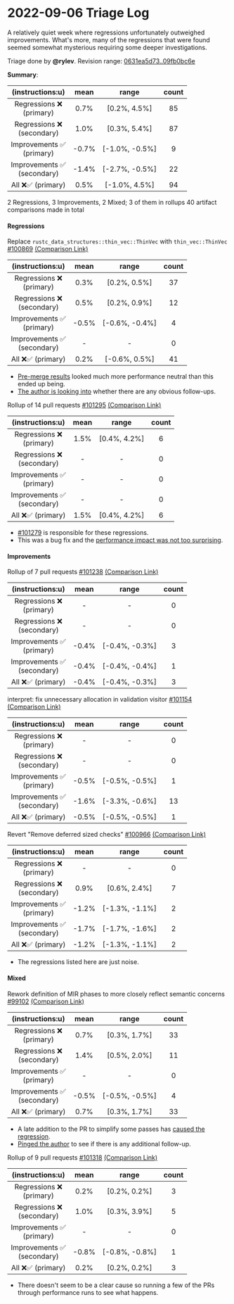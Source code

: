 # 2022-09-06 Triage Log

A relatively quiet week where regressions unfortunately outweighed improvements. What's more, many of the regressions that were found seemed somewhat mysterious requiring some deeper investigations.

Triage done by **@rylev**.
Revision range: [0631ea5d73..09fb0bc6e](https://perf.rust-lang.org/?start=0631ea5d73f4a3199c776687b12c20c50a91f0d2&end=09fb0bc6ecef62201d7c662db24b984d03245ac6&absolute=false&stat=instructions%3Au)

**Summary**:

| (instructions:u) | mean | range | count |
|:----------------:|:----:|:-----:|:-----:|
| Regressions ❌ <br /> (primary) | 0.7% | [0.2%, 4.5%] | 85    |
| Regressions ❌ <br /> (secondary) | 1.0% | [0.3%, 5.4%] | 87    |
| Improvements ✅ <br /> (primary) | -0.7% | [-1.0%, -0.5%] | 9     |
| Improvements ✅ <br /> (secondary) | -1.4% | [-2.7%, -0.5%] | 22    |
| All ❌✅ (primary) | 0.5% | [-1.0%, 4.5%] | 94    |


2 Regressions, 3 Improvements, 2 Mixed; 3 of them in rollups
40 artifact comparisons made in total

#### Regressions

Replace `rustc_data_structures::thin_vec::ThinVec` with `thin_vec::ThinVec` [#100869](https://github.com/rust-lang/rust/pull/100869) [(Comparison Link)](https://perf.rust-lang.org/compare.html?start=b32223fec10743af93913c41ec60645d741b0cb6&end=eac6c33bc6338f40e66975dd6f65dab27765067b&stat=instructions:u)

| (instructions:u) | mean | range | count |
|:----------------:|:----:|:-----:|:-----:|
| Regressions ❌ <br /> (primary) | 0.3% | [0.2%, 0.5%] | 37    |
| Regressions ❌ <br /> (secondary) | 0.5% | [0.2%, 0.9%] | 12    |
| Improvements ✅ <br /> (primary) | -0.5% | [-0.6%, -0.4%] | 4     |
| Improvements ✅ <br /> (secondary) | -    | -     | 0     |
| All ❌✅ (primary) | 0.2% | [-0.6%, 0.5%] | 41    |
- [Pre-merge results](https://github.com/rust-lang/rust/pull/100869#issuecomment-1230363162) looked much more performance neutral than this ended up being.
- [The author is looking into](https://github.com/rust-lang/rust/pull/100869#issuecomment-1234861103) whether there are any obvious follow-ups.


Rollup of 14 pull requests [#101295](https://github.com/rust-lang/rust/pull/101295) [(Comparison Link)](https://perf.rust-lang.org/compare.html?start=2e35f954ada0f0c777844dc4fa66684efe90a035&end=10706d62da83c4ec215165bc72df46219536648f&stat=instructions:u)

| (instructions:u) | mean | range | count |
|:----------------:|:----:|:-----:|:-----:|
| Regressions ❌ <br /> (primary) | 1.5% | [0.4%, 4.2%] | 6     |
| Regressions ❌ <br /> (secondary) | -    | -     | 0     |
| Improvements ✅ <br /> (primary) | -    | -     | 0     |
| Improvements ✅ <br /> (secondary) | -    | -     | 0     |
| All ❌✅ (primary) | 1.5% | [0.4%, 4.2%] | 6     |
- [#101279](https://github.com/rust-lang/rust/pull/101279) is responsible for these regressions.
- This was a bug fix and the [performance impact was not too surprising](https://github.com/rust-lang/rust/pull/101295#issuecomment-1235570451).


#### Improvements

Rollup of 7 pull requests [#101238](https://github.com/rust-lang/rust/pull/101238) [(Comparison Link)](https://perf.rust-lang.org/compare.html?start=12e4fd0755d7d976d4ee0f2004dc938290752ff7&end=4fd4de7ea358ad6fc28c5780533ea8ccc09e1006&stat=instructions:u)

| (instructions:u) | mean | range | count |
|:----------------:|:----:|:-----:|:-----:|
| Regressions ❌ <br /> (primary) | -    | -     | 0     |
| Regressions ❌ <br /> (secondary) | -    | -     | 0     |
| Improvements ✅ <br /> (primary) | -0.4% | [-0.4%, -0.3%] | 3     |
| Improvements ✅ <br /> (secondary) | -0.4% | [-0.4%, -0.4%] | 1     |
| All ❌✅ (primary) | -0.4% | [-0.4%, -0.3%] | 3     |


interpret: fix unnecessary allocation in validation visitor [#101154](https://github.com/rust-lang/rust/pull/101154) [(Comparison Link)](https://perf.rust-lang.org/compare.html?start=92086258e30ae59610a1b1097d97227377db0ada&end=06b72b06a2734a3997abe12dded7c19d49a18cc2&stat=instructions:u)

| (instructions:u) | mean | range | count |
|:----------------:|:----:|:-----:|:-----:|
| Regressions ❌ <br /> (primary) | -    | -     | 0     |
| Regressions ❌ <br /> (secondary) | -    | -     | 0     |
| Improvements ✅ <br /> (primary) | -0.5% | [-0.5%, -0.5%] | 1     |
| Improvements ✅ <br /> (secondary) | -1.6% | [-3.3%, -0.6%] | 13    |
| All ❌✅ (primary) | -0.5% | [-0.5%, -0.5%] | 1     |


Revert "Remove deferred sized checks" [#100966](https://github.com/rust-lang/rust/pull/100966) [(Comparison Link)](https://perf.rust-lang.org/compare.html?start=8c6ce6b91b172f77c795a74bfeaf74b865146b3f&end=0209485578807b8084127f12d57771300edff87a&stat=instructions:u)

| (instructions:u) | mean | range | count |
|:----------------:|:----:|:-----:|:-----:|
| Regressions ❌ <br /> (primary) | -    | -     | 0     |
| Regressions ❌ <br /> (secondary) | 0.9% | [0.6%, 2.4%] | 7     |
| Improvements ✅ <br /> (primary) | -1.2% | [-1.3%, -1.1%] | 2     |
| Improvements ✅ <br /> (secondary) | -1.7% | [-1.7%, -1.6%] | 2     |
| All ❌✅ (primary) | -1.2% | [-1.3%, -1.1%] | 2     |
- The regressions listed here are just noise.


#### Mixed

Rework definition of MIR phases to more closely reflect semantic concerns [#99102](https://github.com/rust-lang/rust/pull/99102) [(Comparison Link)](https://perf.rust-lang.org/compare.html?start=02654a0844f5c8d29bac318c3c6c666da3d8543d&end=f07d6e8c0a90a6b03dcf96366d0462c7c25962bd&stat=instructions:u)

| (instructions:u) | mean | range | count |
|:----------------:|:----:|:-----:|:-----:|
| Regressions ❌ <br /> (primary) | 0.7% | [0.3%, 1.7%] | 33    |
| Regressions ❌ <br /> (secondary) | 1.4% | [0.5%, 2.0%] | 11    |
| Improvements ✅ <br /> (primary) | -    | -     | 0     |
| Improvements ✅ <br /> (secondary) | -0.5% | [-0.5%, -0.5%] | 4     |
| All ❌✅ (primary) | 0.7% | [0.3%, 1.7%] | 33    |
- A late addition to the PR to simplify some passes has [caused the regression](https://github.com/rust-lang/rust/pull/99102#issuecomment-1232458445).
- [Pinged the author](https://github.com/rust-lang/rust/pull/99102#issuecomment-1238129477) to see if there is any additional follow-up.


Rollup of 9 pull requests [#101318](https://github.com/rust-lang/rust/pull/101318) [(Comparison Link)](https://perf.rust-lang.org/compare.html?start=e21d771b9c76056d20db310ce8655539045b3af5&end=9353538c7bea6edb245457712cec720305c4576e&stat=instructions:u)

| (instructions:u) | mean | range | count |
|:----------------:|:----:|:-----:|:-----:|
| Regressions ❌ <br /> (primary) | 0.2% | [0.2%, 0.2%] | 3     |
| Regressions ❌ <br /> (secondary) | 1.0% | [0.3%, 3.9%] | 5     |
| Improvements ✅ <br /> (primary) | -    | -     | 0     |
| Improvements ✅ <br /> (secondary) | -0.8% | [-0.8%, -0.8%] | 1     |
| All ❌✅ (primary) | 0.2% | [0.2%, 0.2%] | 3     |
- There doesn't seem to be a clear cause so running a few of the PRs through performance runs to see what happens.


